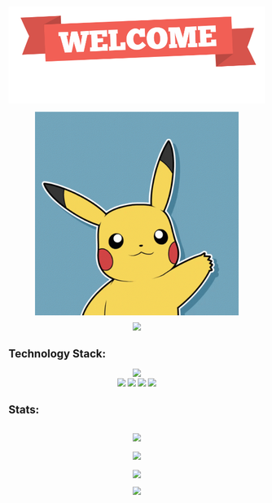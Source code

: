 <p align="center">
  <img src="https://github.com/axlrott/axlrott/blob/main/assets/welcome-profile.png">
</p>

<p align="center">
  <kbd>
    <img align="center" alt="waving" width="400" src="https://github.com/axlrott/axlrott/blob/main/assets/hello-pikachu.gif">
  </kbd>
</p>

<p align = "center">
 <img src="https://komarev.com/ghpvc/?username=Axl-91&color=blueviolet">
</p> 


<h2 align="left">Technology Stack: </h2>

<div align="center">
	<a href="https://skillicons.dev">
	  <img src="https://skillicons.dev/icons?i=elixir,rust,c,cpp,go,laravel,java,py,rails,latex,md,postgres,github,docker,linux" />
	</a>
	<br>
	<a href="https://fedoraproject.org/"><img width="55" src="https://github.com/user-attachments/assets/68a89fbf-eebd-44d7-b17a-e2dbde45dd78" /></a>
	<a href="https://zen-browser.app/"><img width="55" src="https://zen-browser.app/_astro/app-icon.B4cquOFH_TcmbB.webp" /></a>
	<a href="https://helix-editor.com/"><img width="55" src="https://avatars.githubusercontent.com/u/66235900?s=200&v=4" /></a>
	<a href="https://zellij.dev/"><img width="55" src="https://zellij.dev/img/logo.png" /></a>
</div>

<h2 align="left">Stats: </h2>

<p align="center">
  </br>
  
  <a href="https://git.io/streak-stats">
    <img src=https://streak-stats.demolab.com/?user=Axl-91&theme=tokyonight&card_width=495&date_format=n%2Fj%5B%2FY%5D&count_private=true />
  </a>
   
  </br>
  </br>
  
  <a href="https://github.com/anuraghazra/github-readme-stats">
    <img src=https://github-readme-stats-git-masterrstaa-rickstaa.vercel.app/api/top-langs/?username=Axl-91&card_width=495&theme=tokyonight&hide=html,css,blade,Makefile&count_private=true />
  
  </br>
  </br>

  <a href="https://github.com/anuraghazra/github-readme-stats">
    <img src=https://github-readme-stats-git-masterrstaa-rickstaa.vercel.app/api?username=Axl-91&show_icons=true&theme=tokyonight&card_width=495&rank_icon=github&count_private=true />
  </a>
    
</p>


<div align="center">
  <img src="https://leetcard.jacoblin.cool/AxlRott"/>
</div>
